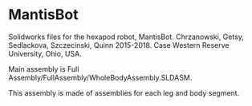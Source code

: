 # MantisBot
Solidworks files for the hexapod robot, MantisBot.
Chrzanowski, Getsy, Sedlackova, Szczecinski, Quinn 2015-2018.
Case Western Reserve University, Ohio, USA.

Main assembly is Full Assembly/FullAssembly/WholeBodyAssembly.SLDASM.

This assembly is made of assemblies for each leg and body segment.

